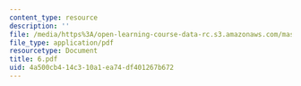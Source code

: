 ```yaml
---
content_type: resource
description: ''
file: /media/https%3A/open-learning-course-data-rc.s3.amazonaws.com/mas-666-developmental-entrepreneurship-fall-2003/4a500cb414c310a1ea74df401267b672_6.pdf
file_type: application/pdf
resourcetype: Document
title: 6.pdf
uid: 4a500cb4-14c3-10a1-ea74-df401267b672
---
```

